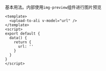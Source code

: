 基本用法。内部使用`img-preview`组件进行图片预览

```vue
<template>
  <upload-to-ali v-model="url" />
</template>
<script>
export default {
  data() {
    return {
      url: ''
    }
  }
}
</script>
```
